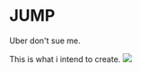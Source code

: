 # JUMP
Uber don't sue me.

This is what i intend to create.
![](https://im2.ezgif.com/tmp/ezgif-2-3ad6cf1ba4b6.gif)
